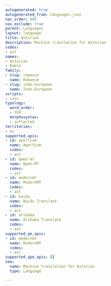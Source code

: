 ```yaml
---
autogenerated: true
autogenerated_from: languages.json
nav_order: 995
nav_exclude: true
parent: Languages
layout: language
title: Asturian
description: Machine translation for Asturian
codes:
- ast
names:
- Asturian
- Bable
family:
- slug: romance
  name: Romance
- slug: indo-european
  name: Indo-European
scripts:
- Latn
typology:
  word_order:
  - SVO
  morphosyntax:
  - inflected
territories:
- es
supported_apis:
- id: apertium
  name: Apertium
  codes:
  - ast
- id: qwen-mt
  name: Qwen-MT
  codes:
  - ast
- id: modernmt
  name: ModernMT
  codes:
  - ast
- id: baidu
  name: Baidu Translate
  codes:
  - ast
- id: alibaba
  name: Alibaba Translate
  codes:
  - ast
supported_qe_apis:
- id: modernmt
  name: ModernMT
  codes:
  - ast
supported_ape_apis: []
seo:
  name: Machine translation for Asturian
  type: Language

---
```


